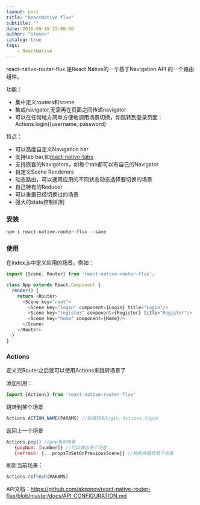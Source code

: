 ```yaml
---
layout: post
title: "ReactNative flux"
subtitle: ""
date: 2016-09-19 15:00:00
author: "steven"
catalog: true
tags:
    - ReactNative
---
```



react-native-router-flux 是React Native的一个基于Navigation API 的一个路由组件。

功能：

* 集中定义routers和scene
* 集成navigator,无需再在页面之间传递navigator
* 可以在任何地方简单方便地调用场景切换，如跳转到登录页面：Actions.login({username, password}

特点：

* 可以高度自定义Navigation bar
* 支持tab bar,如[react-native-tabs](https://github.com/aksonov/react-native-tabs)
* 支持嵌套的Navigators，如每个tab都可以有自己的Navigator
* 自定义Scene Renderers
* 动态路由，可以通用应用的不同状态动态选择要切换的场景
* 自己特有的Reducer
* 可以重置已经切换过的场景
* 强大的state控制机制

### 安装


```javascript
npm i react-native-router-flux --save
```

### 使用

在index.js中定义应用的场景，例如：


```javascript
import {Scene, Router} from 'react-native-router-flux';

class App extends React.Component {
  render() {
    return <Router>
      <Scene key="root">
        <Scene key="login" component={Login} title="Login"/>
        <Scene key="register" component={Register} title="Register"/>
        <Scene key="home" component={Home}/>
      </Scene>
    </Router>
  }
}
```

### Actions

定义完Router之后就可以使用Actions来跳转场景了

添加引用：

```javascript
import {Actions} from 'react-native-router-flux'
```

跳转到某个场景

```javascript
Actions.ACTION_NAME(PARAMS) //如跳转到login，Actions.login
```

返回上一个场景

```javascript
Actions.pop() //pop当前场景
   {popNum: [number]} //可以弹出多个场景
   {refresh: {...propsToSetOnPreviousScene}} //刷新并跳转某个场景
```

刷新当前场景：

```javascript
Actions.refresh(PARAMS)
```   

API文档：https://github.com/aksonov/react-native-router-flux/blob/master/docs/API_CONFIGURATION.md
